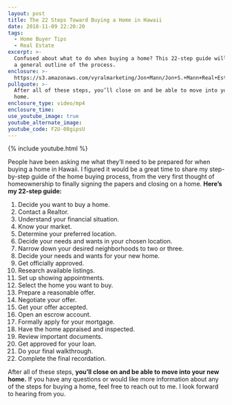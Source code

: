 ```yaml
---
layout: post
title: The 22 Steps Toward Buying a Home in Hawaii
date: 2018-11-09 22:20:20
tags:
  - Home Buyer Tips
  - Real Estate
excerpt: >-
  Confused about what to do when buying a home? This 22-step guide will give you
  a general outline of the process.
enclosure: >-
  https://s3.amazonaws.com/vyralmarketing/Jon+Mann/Jon+S.+Mann+Real+Estate-+The+22+Steps+Toward+Buying+a+Home+in+Hawaii.mp4
pullquote: >-
  After all of these steps, you’ll close on and be able to move into your new
  home.
enclosure_type: video/mp4
enclosure_time:
use_youtube_image: true
youtube_alternate_image:
youtube_code: F2U-08gipsU
---
```


{% include youtube.html %}

People have been asking me what they’ll need to be prepared for when buying a home in Hawaii. I figured it would be a great time to share my step-by-step guide of the home buying process, from the very first thought of homeownership to finally signing the papers and closing on a home. **Here’s my 22-step guide:**

1. Decide you want to buy a home.&nbsp;
2. Contact a Realtor.
3. Understand your financial situation.
4. Know your market.
5. Determine your preferred location.
6. Decide your needs and wants in your chosen location.
7. Narrow down your desired neighborhoods to two or three.
8. Decide your needs and wants for your new home.
9. Get officially approved.
10. Research available listings.
11. Set up showing appointments.
12. Select the home you want to buy.
13. Prepare a reasonable offer.
14. Negotiate your offer.
15. Get your offer accepted.
16. Open an escrow account.
17. Formally apply for your mortgage.
18. Have the home appraised and inspected.
19. Review important documents.
20. Get approved for your loan.
21. Do your final walkthrough.
22. Complete the final recordation.

After all of these steps, **you’ll close on and be able to move into your new home.** If you have any questions or would like more information about any of the steps for buying a home, feel free to reach out to me. I look forward to hearing from you.

&nbsp;